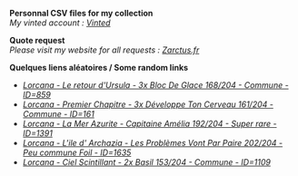 **Personnal CSV files for my collection**  
*My vinted account : [Vinted](https://www.vinted.fr/member/223153477)*

**Quote request**  
*Please visit my website for all requests : [Zarctus.fr](https://www.zarctus.fr/)*


**Quelques liens aléatoires / Some random links**
- *[Lorcana - Le retour d'Ursula - 3x Bloc De Glace 168/204 - Commune - ID=859](https://www.vinted.fr/items/5856954769-lorcana-le-retour-dursula-3x-bloc-de-glace-168204-commune-id859)*
- *[Lorcana - Premier Chapitre - 3x Développe Ton Cerveau 161/204 - Commune - ID=161](https://www.vinted.fr/items/5766764762-lorcana-premier-chapitre-3x-developpe-ton-cerveau-161204-commune-id161)*
- *[Lorcana - La Mer Azurite - Capitaine Amélia 192/204 - Super rare - ID=1391](https://www.vinted.fr/items/6046273851-lorcana-la-mer-azurite-capitaine-amelia-192204-super-rare-id1391)*
- *[Lorcana - L'ile d' Archazia - Les Problèmes Vont Par Paire 202/204 - Peu commune Foil - ID=1635](https://www.vinted.fr/items/6631802549-lorcana-lile-d-archazia-les-problemes-vont-par-paire-202204-peu-commune-foil-id1635)*
- *[Lorcana - Ciel Scintillant - 2x Basil 153/204 - Commune - ID=1109](https://www.vinted.fr/items/5301411131-lorcana-ciel-scintillant-2x-basil-153204-commune-id1109)*
